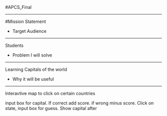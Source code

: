 #APCS_Final

----------------------------------
#Mission Statement

* Target Audience
--------------------------
Students
* Problem I will solve
-----------------------
Learning Capitals of the world
* Why it will be useful
------------------------
Interavtive map to click on certain countries



input box for capital. If correct add score. if wrong minus score. Click on state, input box for guess. Show capital after